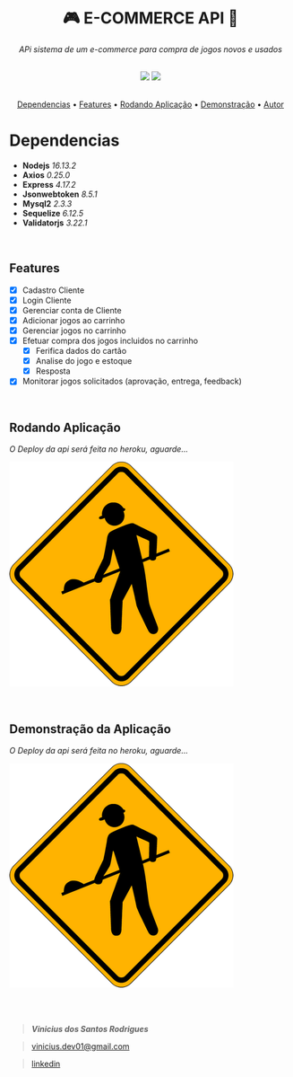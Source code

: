 <h1 align="center"> <b> 🎮 E-COMMERCE API 💸</b></h1>

<p align="center"><i>APi sistema de um e-commerce para compra de jogos novos e usados</i></p>
<br>
<div align="center">
    <img src="https://img.shields.io/static/v1?label=versao&message=1.0.0&color=7159c1&style=for-the-badge&logo=<LOGO>"/>
    <img src="https://img.shields.io/static/v1?label=LICENÇA&message=MIT&color=7159c1&style=for-the-badge&logo=<LOGO>"/>
</div>
<br>

<p align="center">
    <a href="#dependencias">Dependencias</a> •
    <a href="#features">Features</a> •
    <a href="#rodando_plicação">Rodando Aplicação</a> •
    <a href="#demonstração">Demonstração</a> •
    <a href="autor">Autor</a>
</p>

# Dependencias
- **Nodejs** *16.13.2*
- **Axios** *0.25.0*
- **Express** *4.17.2*
- **Jsonwebtoken** *8.5.1*
- **Mysql2** *2.3.3*
- **Sequelize** *6.12.5*
- **Validatorjs** *3.22.1*

<br>

## Features
- [x] Cadastro Cliente
- [x] Login Cliente
- [x] Gerenciar conta de Cliente
- [x] Adicionar jogos ao carrinho
- [x] Gerenciar jogos no carrinho
- [x] Efetuar compra dos jogos incluidos no carrinho
    - [x] Ferifica dados do cartão
    - [x] Analise do jogo e estoque
    - [x] Resposta
- [x] Monitorar jogos solicitados (aprovação, entrega, feedback)

<br>

## Rodando Aplicação
*O Deploy da api será feita no heroku, aguarde...*

![banner](images/construcao.png)

<br>

## Demonstração da Aplicação
*O Deploy da api será feita no heroku, aguarde...*

![banner](images/construcao.png)

<br>
<br>

> ***Vinicius dos Santos Rodrigues***

> [vinicius.dev01@gmail.com](vinicius.dev01@gmail.com)

> [linkedin](https://www.linkedin.com/in/vinicius-rodrigues-3b94161a9/)